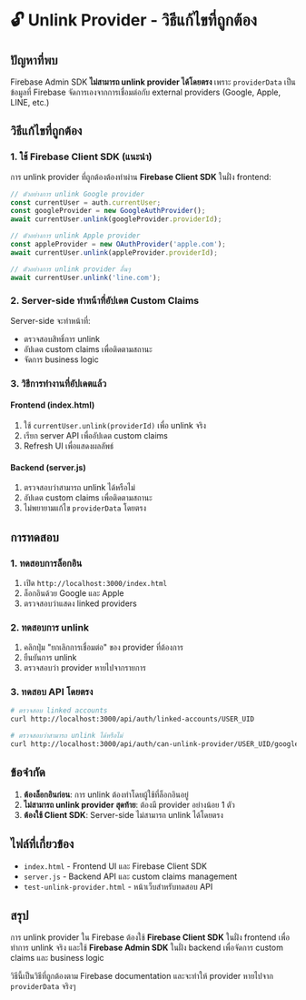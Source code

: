 # 🔓 Unlink Provider - วิธีแก้ไขที่ถูกต้อง

## ปัญหาที่พบ

Firebase Admin SDK **ไม่สามารถ unlink provider ได้โดยตรง** เพราะ `providerData` เป็นข้อมูลที่ Firebase จัดการเองจากการเชื่อมต่อกับ external providers (Google, Apple, LINE, etc.)

## วิธีแก้ไขที่ถูกต้อง

### 1. ใช้ Firebase Client SDK (แนะนำ)

การ unlink provider ที่ถูกต้องต้องทำผ่าน **Firebase Client SDK** ในฝั่ง frontend:

```javascript
// ตัวอย่างการ unlink Google provider
const currentUser = auth.currentUser;
const googleProvider = new GoogleAuthProvider();
await currentUser.unlink(googleProvider.providerId);

// ตัวอย่างการ unlink Apple provider  
const appleProvider = new OAuthProvider('apple.com');
await currentUser.unlink(appleProvider.providerId);

// ตัวอย่างการ unlink provider อื่นๆ
await currentUser.unlink('line.com');
```

### 2. Server-side ทำหน้าที่อัปเดต Custom Claims

Server-side จะทำหน้าที่:
- ตรวจสอบสิทธิ์การ unlink
- อัปเดต custom claims เพื่อติดตามสถานะ
- จัดการ business logic

### 3. วิธีการทำงานที่อัปเดตแล้ว

#### Frontend (index.html)
1. ใช้ `currentUser.unlink(providerId)` เพื่อ unlink จริง
2. เรียก server API เพื่ออัปเดต custom claims
3. Refresh UI เพื่อแสดงผลลัพธ์

#### Backend (server.js)
1. ตรวจสอบว่าสามารถ unlink ได้หรือไม่
2. อัปเดต custom claims เพื่อติดตามสถานะ
3. ไม่พยายามแก้ไข `providerData` โดยตรง

## การทดสอบ

### 1. ทดสอบการล็อกอิน
1. เปิด `http://localhost:3000/index.html`
2. ล็อกอินด้วย Google และ Apple
3. ตรวจสอบว่าแสดง linked providers

### 2. ทดสอบการ unlink
1. คลิกปุ่ม "ยกเลิกการเชื่อมต่อ" ของ provider ที่ต้องการ
2. ยืนยันการ unlink
3. ตรวจสอบว่า provider หายไปจากรายการ

### 3. ทดสอบ API โดยตรง
```bash
# ตรวจสอบ linked accounts
curl http://localhost:3000/api/auth/linked-accounts/USER_UID

# ตรวจสอบว่าสามารถ unlink ได้หรือไม่
curl http://localhost:3000/api/auth/can-unlink-provider/USER_UID/google.com
```

## ข้อจำกัด

1. **ต้องล็อกอินก่อน**: การ unlink ต้องทำโดยผู้ใช้ที่ล็อกอินอยู่
2. **ไม่สามารถ unlink provider สุดท้าย**: ต้องมี provider อย่างน้อย 1 ตัว
3. **ต้องใช้ Client SDK**: Server-side ไม่สามารถ unlink ได้โดยตรง

## ไฟล์ที่เกี่ยวข้อง

- `index.html` - Frontend UI และ Firebase Client SDK
- `server.js` - Backend API และ custom claims management
- `test-unlink-provider.html` - หน้าเว็บสำหรับทดสอบ API

## สรุป

การ unlink provider ใน Firebase ต้องใช้ **Firebase Client SDK** ในฝั่ง frontend เพื่อทำการ unlink จริง และใช้ **Firebase Admin SDK** ในฝั่ง backend เพื่อจัดการ custom claims และ business logic

วิธีนี้เป็นวิธีที่ถูกต้องตาม Firebase documentation และจะทำให้ provider หายไปจาก `providerData` จริงๆ
